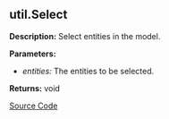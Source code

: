 ## util.Select  
  
  
**Description:** Select entities in the model.  
  
**Parameters:**  
  * *entities:* The entities to be selected.  
  
**Returns:** void  

[Source Code](https://github.com/design-automation/mobius-sim-funcs/blob/main/src/modules/functions/util/Select.ts) 